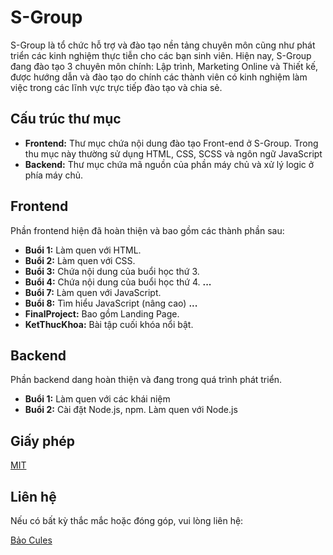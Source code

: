 # S-Group

S-Group là tổ chức hỗ trợ và đào tạo nền tảng chuyên môn cũng như phát triển các kinh nghiệm thực tiễn cho các bạn sinh viên.
Hiện nay, S-Group đang đào tạo 3 chuyên môn chính: Lập trình, Marketing Online và Thiết kế, được hướng dẫn và đào tạo do chính các thành viên có kinh nghiệm làm việc trong các lĩnh vực trực tiếp đào tạo và chia sẻ.

## Cấu trúc thư mục

- **Frontend:** Thư mục chứa nội dung đào tạo Front-end ở S-Group. Trong thu mục này thường sử dụng HTML, CSS, SCSS và ngôn ngữ JavaScript
- **Backend:** Thư mục chứa mã nguồn của phần máy chủ và xử lý logic ở phía máy chủ.

## Frontend

Phần frontend hiện đã hoàn thiện và bao gồm các thành phần sau:
- **Buổi 1:** Làm quen với HTML.
- **Buổi 2:** Làm quen với CSS.
- **Buổi 3:** Chứa nội dung của buổi học thứ 3.
- **Buổi 4:** Chứa nội dung của buổi học thứ 4.
  **...**
- **Buổi 7:** Làm quen với JavaScript.
- **Buổi 8:** Tìm hiểu JavaScript (nâng cao)
  **...**
- **FinalProject:** Bao gồm Landing Page. 
- **KetThucKhoa:** Bài tập cuối khóa nổi bật.

## Backend

Phần backend dang hoàn thiện và đang trong quá trình phát triển.
- **Buổi 1:** Làm quen với các khái niệm
- **Buổi 2:** Cài đặt Node.js, npm. Làm quen với Node.js 

## Giấy phép

[MIT](https://choosealicense.com/licenses/mit/)

## Liên hệ

Nếu có bất kỳ thắc mắc hoặc đóng góp, vui lòng liên hệ:

[Bảo Cules](https://github.com/CulesBao)

